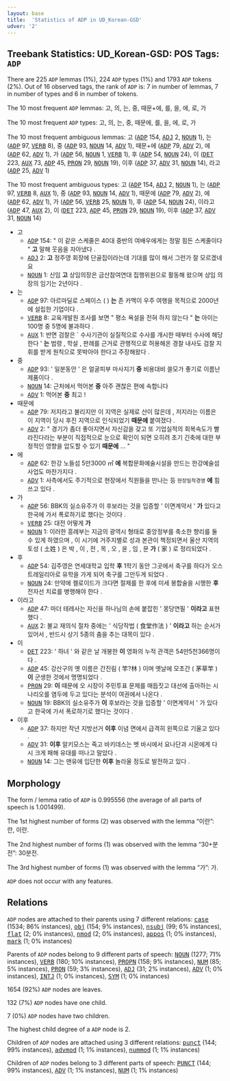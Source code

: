 ```yaml
---
layout: base
title:  'Statistics of ADP in UD_Korean-GSD'
udver: '2'
---
```


## Treebank Statistics: UD_Korean-GSD: POS Tags: `ADP`

There are 225 `ADP` lemmas (1%), 224 `ADP` types (1%) and 1793 `ADP` tokens (2%).
Out of 16 observed tags, the rank of `ADP` is: 7 in number of lemmas, 7 in number of types and 6 in number of tokens.

The 10 most frequent `ADP` lemmas: 고, 의, 는, 중, 때문+에, 를, 을, 에, 로, 가

The 10 most frequent `ADP` types:  고, 의, 는, 중, 때문에, 를, 을, 에, 로, 가

The 10 most frequent ambiguous lemmas: 고 (<tt><a href="ko_gsd-pos-ADP.html">ADP</a></tt> 154, <tt><a href="ko_gsd-pos-ADJ.html">ADJ</a></tt> 2, <tt><a href="ko_gsd-pos-NOUN.html">NOUN</a></tt> 1), 는 (<tt><a href="ko_gsd-pos-ADP.html">ADP</a></tt> 97, <tt><a href="ko_gsd-pos-VERB.html">VERB</a></tt> 8), 중 (<tt><a href="ko_gsd-pos-ADP.html">ADP</a></tt> 93, <tt><a href="ko_gsd-pos-NOUN.html">NOUN</a></tt> 14, <tt><a href="ko_gsd-pos-ADV.html">ADV</a></tt> 1), 때문+에 (<tt><a href="ko_gsd-pos-ADP.html">ADP</a></tt> 79, <tt><a href="ko_gsd-pos-ADV.html">ADV</a></tt> 2), 에 (<tt><a href="ko_gsd-pos-ADP.html">ADP</a></tt> 62, <tt><a href="ko_gsd-pos-ADV.html">ADV</a></tt> 1), 가 (<tt><a href="ko_gsd-pos-ADP.html">ADP</a></tt> 56, <tt><a href="ko_gsd-pos-NOUN.html">NOUN</a></tt> 1, <tt><a href="ko_gsd-pos-VERB.html">VERB</a></tt> 1), 후 (<tt><a href="ko_gsd-pos-ADP.html">ADP</a></tt> 54, <tt><a href="ko_gsd-pos-NOUN.html">NOUN</a></tt> 24), 이 (<tt><a href="ko_gsd-pos-DET.html">DET</a></tt> 223, <tt><a href="ko_gsd-pos-AUX.html">AUX</a></tt> 73, <tt><a href="ko_gsd-pos-ADP.html">ADP</a></tt> 45, <tt><a href="ko_gsd-pos-PRON.html">PRON</a></tt> 29, <tt><a href="ko_gsd-pos-NOUN.html">NOUN</a></tt> 19), 이후 (<tt><a href="ko_gsd-pos-ADP.html">ADP</a></tt> 37, <tt><a href="ko_gsd-pos-ADV.html">ADV</a></tt> 31, <tt><a href="ko_gsd-pos-NOUN.html">NOUN</a></tt> 14), 라고 (<tt><a href="ko_gsd-pos-ADP.html">ADP</a></tt> 25, <tt><a href="ko_gsd-pos-ADV.html">ADV</a></tt> 1)

The 10 most frequent ambiguous types:  고 (<tt><a href="ko_gsd-pos-ADP.html">ADP</a></tt> 154, <tt><a href="ko_gsd-pos-ADJ.html">ADJ</a></tt> 2, <tt><a href="ko_gsd-pos-NOUN.html">NOUN</a></tt> 1), 는 (<tt><a href="ko_gsd-pos-ADP.html">ADP</a></tt> 97, <tt><a href="ko_gsd-pos-VERB.html">VERB</a></tt> 8, <tt><a href="ko_gsd-pos-AUX.html">AUX</a></tt> 1), 중 (<tt><a href="ko_gsd-pos-ADP.html">ADP</a></tt> 93, <tt><a href="ko_gsd-pos-NOUN.html">NOUN</a></tt> 14, <tt><a href="ko_gsd-pos-ADV.html">ADV</a></tt> 1), 때문에 (<tt><a href="ko_gsd-pos-ADP.html">ADP</a></tt> 79, <tt><a href="ko_gsd-pos-ADV.html">ADV</a></tt> 2), 에 (<tt><a href="ko_gsd-pos-ADP.html">ADP</a></tt> 62, <tt><a href="ko_gsd-pos-ADV.html">ADV</a></tt> 1), 가 (<tt><a href="ko_gsd-pos-ADP.html">ADP</a></tt> 56, <tt><a href="ko_gsd-pos-VERB.html">VERB</a></tt> 25, <tt><a href="ko_gsd-pos-NOUN.html">NOUN</a></tt> 1), 후 (<tt><a href="ko_gsd-pos-ADP.html">ADP</a></tt> 54, <tt><a href="ko_gsd-pos-NOUN.html">NOUN</a></tt> 24), 이라고 (<tt><a href="ko_gsd-pos-ADP.html">ADP</a></tt> 47, <tt><a href="ko_gsd-pos-AUX.html">AUX</a></tt> 2), 이 (<tt><a href="ko_gsd-pos-DET.html">DET</a></tt> 223, <tt><a href="ko_gsd-pos-ADP.html">ADP</a></tt> 45, <tt><a href="ko_gsd-pos-PRON.html">PRON</a></tt> 29, <tt><a href="ko_gsd-pos-NOUN.html">NOUN</a></tt> 19), 이후 (<tt><a href="ko_gsd-pos-ADP.html">ADP</a></tt> 37, <tt><a href="ko_gsd-pos-ADV.html">ADV</a></tt> 31, <tt><a href="ko_gsd-pos-NOUN.html">NOUN</a></tt> 14)


* 고
  * <tt><a href="ko_gsd-pos-ADP.html">ADP</a></tt> 154: " 이 같은 스케줄은 40대 중반의 여배우에게는 정말 힘든 스케줄이다 " <b>고</b> 말해 웃음을 자아냈다 .
  * <tt><a href="ko_gsd-pos-ADJ.html">ADJ</a></tt> 2: <b>고</b> 정주영 회장에 단골집이라는데 기대를 많이 해서 그런가 잘 모르겠네요
  * <tt><a href="ko_gsd-pos-NOUN.html">NOUN</a></tt> 1: 신임 <b>고</b> 상임의장은 금산참여연대 집행위원으로 활동해 왔으며 상임 의장의 임기는 2년이다 .
* 는
  * <tt><a href="ko_gsd-pos-ADP.html">ADP</a></tt> 97: 아르마딜로 스페이스 ( ) <b>는</b> 존 카맥이 우주 여행을 목적으로 2000년에 설립한 기업이다 .
  * <tt><a href="ko_gsd-pos-VERB.html">VERB</a></tt> 8: 교육개발원 조사를 보면 " 평소 욕설을 전혀 하지 않는다 " <b>는</b> 아이는 100명 중 5명에 불과하다 .
  * <tt><a href="ko_gsd-pos-AUX.html">AUX</a></tt> 1: 반면 검찰은 ` 수사기관이 실질적으로 수사를 개시한 때부터 수사에 해당한다 ' <b>는</b> 법령 , 학설 , 판례를 근거로 관행적으로 허용해온 경찰 내사도 검찰 지휘를 받게 원칙으로 못박아야 한다고 주장해왔다 .
* 중
  * <tt><a href="ko_gsd-pos-ADP.html">ADP</a></tt> 93: ' 일분동안 ' 은 얼굴피부 마사지기 <b>중</b> 비용대비 쓸모가 좋기로 이름난 제품이다 .
  * <tt><a href="ko_gsd-pos-NOUN.html">NOUN</a></tt> 14: 근처에서 먹어본 <b>중</b> 아주 괜찮은 편에 속합니다
  * <tt><a href="ko_gsd-pos-ADV.html">ADV</a></tt> 1: 먹어본 <b>중</b> 최고 !
* 때문에
  * <tt><a href="ko_gsd-pos-ADP.html">ADP</a></tt> 79: 저지라고 불리지만 이 지역은 실제로 산이 많은데 , 저지라는 이름은 이 지역이 당시 후진 지역으로 인식되었기 <b>때문에</b> 붙여졌다 .
  * <tt><a href="ko_gsd-pos-ADV.html">ADV</a></tt> 2: " 경기가 좀더 좋아지면서 자신감을 갖고 또 기업실적의 회복속도가 빨라진다라는 부분이 직접적으로 눈으로 확인이 되면 오히려 초기 긴축에 대한 부정적인 영향을 압도할 수 있기 <b>때문에</b> ... "
* 에
  * <tt><a href="ko_gsd-pos-ADP.html">ADP</a></tt> 62: 한강 노들섬 5만3000 ㎡ <b>에</b> 복합문화예술시설을 만드는 한강예술섬 사업도 마찬가지다 .
  * <tt><a href="ko_gsd-pos-ADV.html">ADV</a></tt> 1: 사측에서도 주기적으로 현장에서 직원들을 만나는 등 ` 현장밀착경영 ` <b>에</b> 힘쓰고 있다 .
* 가
  * <tt><a href="ko_gsd-pos-ADP.html">ADP</a></tt> 56: BBK의 실소유주가 이 후보라는 것을 입증할 ' 이면계약서 ' <b>가</b> 있다고 한국에 가서 폭로하기로 했다는 것이다 .
  * <tt><a href="ko_gsd-pos-VERB.html">VERB</a></tt> 25: 대전 어떻게 <b>가</b>
  * <tt><a href="ko_gsd-pos-NOUN.html">NOUN</a></tt> 1: 이러한 흥례부는 지금의 광역시 형태로 중앙정부를 축소한 향리를 둘 수 있게 하였으며 , 이 시기에 거주지별로 성과 본관이 책정되면서 울산 지역의 토성 ( 土姓 ) 은 박 , 이 , 전 , 목 , 오 , 윤 , 임 , 문 <b>가</b> ( 家 ) 로 정리되었다 .
* 후
  * <tt><a href="ko_gsd-pos-ADP.html">ADP</a></tt> 54: 김주영은 연세대학교 입학 <b>후</b> 1학기 동안 그곳에서 축구를 하다가 오스트레일리아로 유학을 가게 되어 축구를 그만두게 되었다 .
  * <tt><a href="ko_gsd-pos-NOUN.html">NOUN</a></tt> 24: 만약에 켈로이드가 크다면 절제를 한 후에 미세 봉합술을 시행한 <b>후</b> 전자선 치료를 병행해야 한다 .
* 이라고
  * <tt><a href="ko_gsd-pos-ADP.html">ADP</a></tt> 47: 마더 테레사는 자신을 하나님의 손에 붙잡힌 ' 몽당연필 ' <b>이라고</b> 표현했다 .
  * <tt><a href="ko_gsd-pos-AUX.html">AUX</a></tt> 2: 불교 재의식 절차 중에는 ' 식당작법 ( 食堂作法 ) ' <b>이라고</b> 하는 순서가 있어서 , 반드시 상기 5종의 춤을 추는 대목이 있다 .
* 이
  * <tt><a href="ko_gsd-pos-DET.html">DET</a></tt> 223: ' 하녀 ' 와 같은 날 개봉한 <b>이</b> 영화의 누적 관객은 54만5천366명이다 .
  * <tt><a href="ko_gsd-pos-ADP.html">ADP</a></tt> 45: 강산구의 옛 이름은 간진림 ( 竿?林 ) 이며 옛날에 모초간 ( 茅草竿 ) <b>이</b> 군생한 것에서 명명되었다 .
  * <tt><a href="ko_gsd-pos-PRON.html">PRON</a></tt> 29: <b>이</b> 때문에 오 시장이 주민투표 문제를 매듭짓고 대선에 출마하는 시나리오를 염두에 두고 있다는 분석이 여권에서 나온다 .
  * <tt><a href="ko_gsd-pos-NOUN.html">NOUN</a></tt> 19: BBK의 실소유주가 <b>이</b> 후보라는 것을 입증할 ' 이면계약서 ' 가 있다고 한국에 가서 폭로하기로 했다는 것이다 .
* 이후
  * <tt><a href="ko_gsd-pos-ADP.html">ADP</a></tt> 37: 하지만 작년 지방선거 <b>이후</b> 이념 면에서 급격히 왼쪽으로 기울고 있다 .
  * <tt><a href="ko_gsd-pos-ADV.html">ADV</a></tt> 31: <b>이후</b> 알키모스는 죽고 바키데스는 벳 바시에서 요나단과 시몬에게 다시 크게 패해 유대를 떠나고 말았다 .
  * <tt><a href="ko_gsd-pos-NOUN.html">NOUN</a></tt> 14: 그는 맨유에 입단한 <b>이후</b> 놀라울 정도로 발전하고 있다 .

## Morphology

The form / lemma ratio of `ADP` is 0.995556 (the average of all parts of speech is 1.001499).

The 1st highest number of forms (2) was observed with the lemma “이란”: 란, 이란.

The 2nd highest number of forms (1) was observed with the lemma “30+분전”: 30분전.

The 3rd highest number of forms (1) was observed with the lemma “가”: 가.

`ADP` does not occur with any features.


## Relations

`ADP` nodes are attached to their parents using 7 different relations: <tt><a href="ko_gsd-dep-case.html">case</a></tt> (1534; 86% instances), <tt><a href="ko_gsd-dep-obj.html">obj</a></tt> (154; 9% instances), <tt><a href="ko_gsd-dep-nsubj.html">nsubj</a></tt> (99; 6% instances), <tt><a href="ko_gsd-dep-flat.html">flat</a></tt> (2; 0% instances), <tt><a href="ko_gsd-dep-nmod.html">nmod</a></tt> (2; 0% instances), <tt><a href="ko_gsd-dep-appos.html">appos</a></tt> (1; 0% instances), <tt><a href="ko_gsd-dep-mark.html">mark</a></tt> (1; 0% instances)

Parents of `ADP` nodes belong to 9 different parts of speech: <tt><a href="ko_gsd-pos-NOUN.html">NOUN</a></tt> (1277; 71% instances), <tt><a href="ko_gsd-pos-VERB.html">VERB</a></tt> (180; 10% instances), <tt><a href="ko_gsd-pos-PROPN.html">PROPN</a></tt> (158; 9% instances), <tt><a href="ko_gsd-pos-NUM.html">NUM</a></tt> (85; 5% instances), <tt><a href="ko_gsd-pos-PRON.html">PRON</a></tt> (59; 3% instances), <tt><a href="ko_gsd-pos-ADJ.html">ADJ</a></tt> (31; 2% instances), <tt><a href="ko_gsd-pos-ADV.html">ADV</a></tt> (1; 0% instances), <tt><a href="ko_gsd-pos-INTJ.html">INTJ</a></tt> (1; 0% instances), <tt><a href="ko_gsd-pos-SYM.html">SYM</a></tt> (1; 0% instances)

1654 (92%) `ADP` nodes are leaves.

132 (7%) `ADP` nodes have one child.

7 (0%) `ADP` nodes have two children.

The highest child degree of a `ADP` node is 2.

Children of `ADP` nodes are attached using 3 different relations: <tt><a href="ko_gsd-dep-punct.html">punct</a></tt> (144; 99% instances), <tt><a href="ko_gsd-dep-advmod.html">advmod</a></tt> (1; 1% instances), <tt><a href="ko_gsd-dep-nummod.html">nummod</a></tt> (1; 1% instances)

Children of `ADP` nodes belong to 3 different parts of speech: <tt><a href="ko_gsd-pos-PUNCT.html">PUNCT</a></tt> (144; 99% instances), <tt><a href="ko_gsd-pos-ADV.html">ADV</a></tt> (1; 1% instances), <tt><a href="ko_gsd-pos-NUM.html">NUM</a></tt> (1; 1% instances)

